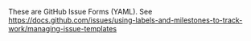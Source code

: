 These are GitHub Issue Forms (YAML). See https://docs.github.com/issues/using-labels-and-milestones-to-track-work/managing-issue-templates
